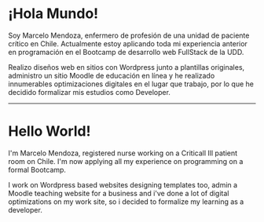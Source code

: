 # ¡Hola Mundo!
Soy Marcelo Mendoza, enfermero de profesión de una unidad de paciente crítico en Chile.
Actualmente estoy aplicando toda mi experiencia anterior en programación en el Bootcamp de desarrollo web FullStack de la UDD. 

Realizo diseños web en sitios con Wordpress junto a plantillas originales, administro un sitio Moodle de educación en línea y he realizado innumerables optimizaciones digitales en el lugar que trabajo, por lo que he decidido formalizar mis estudios como Developer.

---
# Hello World!
I'm Marcelo Mendoza, registered nurse working on a Criticall Ill patient room on Chile.
I'm now applying all my experience on programming on a formal Bootcamp.

I work on Wordpress based websites designing templates too, admin a Moodle teaching website for a business and i've done a lot of digital optimizations on my work site, so i decided to formalize my learning as a developer.
